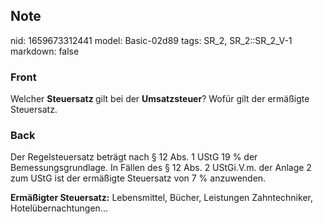 ## Note
nid: 1659673312441
model: Basic-02d89
tags: SR_2, SR_2::SR_2_V-1
markdown: false

### Front
Welcher <b>Steuersatz </b>gilt bei der <b>Umsatzsteuer</b>? Wofür gilt der ermäßigte Steuersatz.

### Back
Der Regelsteuersatz beträgt nach § 12 Abs. 1 UStG 19 % der Bemessungsgrundlage. In Fällen des § 12 Abs. 2 UStGi.V.m. der Anlage 2 zum UStG ist der ermäßigte Steuersatz von 7 % anzuwenden.

<b>Ermäßigter Steuersatz:</b>
Lebensmittel, Bücher, Leistungen Zahntechniker, Hotelübernachtungen...
